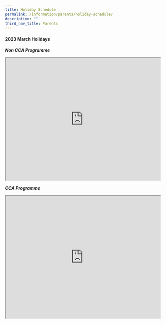 ```yaml
---
title: Holiday Schedule
permalink: /information/parents/holiday-schedule/
description: ""
third_nav_title: Parents
---
```

<h4><strong>2023 March Holidays</strong></h4>
<h5><p><strong>Non CCA Programme</strong></p>
<iframe height="400" width="100%" src="https://docs.google.com/spreadsheets/d/e/2PACX-1vRr514Tda3V3Tj73YHI_IoGdpfOF8WU8FdlR4qgNHxX2uj5zlm-TIebbVtDZfVDE0_7Z1Gd_PZc21Ov/pubhtml?gid=0&amp;single=true&amp;widget=true&amp;headers=false"></iframe>
<p><strong>CCA Programme</strong></p>

<iframe height="400" width="100%" src="https://docs.google.com/spreadsheets/d/e/2PACX-1vQmuyPoS_J5ulr1sx5nNY-mhUqvRDUWU9slXtTKW_AqfSBR_Nzg-m4fqGgwVeCjhZK1fVmZ4NmvjZcl/pubhtml?gid=0&amp;single=true&amp;widget=true&amp;headers=false"></iframe></h5>